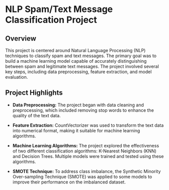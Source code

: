 # NLP Spam/Text Message Classification Project

## Overview

This project is centered around Natural Language Processing (NLP) techniques to classify spam and text messages. The primary goal was to build a machine learning model capable of accurately distinguishing between spam and legitimate text messages. The project involved several key steps, including data preprocessing, feature extraction, and model evaluation.

## Project Highlights

- **Data Preprocessing:** The project began with data cleaning and preprocessing, which included removing stop words to enhance the quality of the text data.

- **Feature Extraction:** CountVectorizer was used to transform the text data into numerical format, making it suitable for machine learning algorithms.

- **Machine Learning Algorithms:** The project explored the effectiveness of two different classification algorithms: K-Nearest Neighbors (KNN) and Decision Trees. Multiple models were trained and tested using these algorithms.

- **SMOTE Technique:** To address class imbalance, the Synthetic Minority Over-sampling Technique (SMOTE) was applied to some models to improve their performance on the imbalanced dataset.

